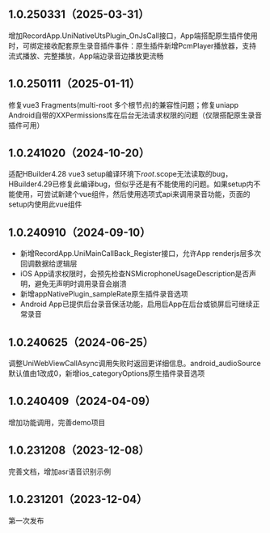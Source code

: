 ## 1.0.250331（2025-03-31）
增加RecordApp.UniNativeUtsPlugin_OnJsCall接口，App端搭配原生插件使用时，可绑定接收配套原生录音插件事件：原生插件新增PcmPlayer播放器，支持流式播放、完整播放，App端边录音边播放更流畅
## 1.0.250111（2025-01-11）
修复vue3 Fragments(multi-root 多个根节点)的兼容性问题；修复uniapp Android自带的XXPermissions库在后台无法请求权限的问题（仅限搭配原生录音插件可用）
## 1.0.241020（2024-10-20）
适配HBuilder4.28 vue3 setup编译环境下$root.$scope无法读取的bug，HBuilder4.29已修复此编译bug，但似乎还是有不能使用的问题。如果setup内不能使用，可尝试新建个vue组件，然后使用选项式api来调用录音功能，页面的setup内使用此vue组件
## 1.0.240910（2024-09-10）
- 新增RecordApp.UniMainCallBack_Register接口，允许App renderjs层多次回调数据给逻辑层
- iOS App请求权限时，会预先检查NSMicrophoneUsageDescription是否声明，避免无声明时调用录音会崩溃
- 新增appNativePlugin_sampleRate原生插件录音选项
- Android App已提供后台录音保活功能，启用后App在后台或锁屏后可继续正常录音
## 1.0.240625（2024-06-25）
调整UniWebViewCallAsync调用失败时返回更详细信息。android_audioSource默认值由1改成0，新增ios_categoryOptions原生插件录音选项
## 1.0.240409（2024-04-09）
增加功能调用，完善demo项目
## 1.0.231208（2023-12-08）
完善文档，增加asr语音识别示例
## 1.0.231201（2023-12-04）
第一次发布
